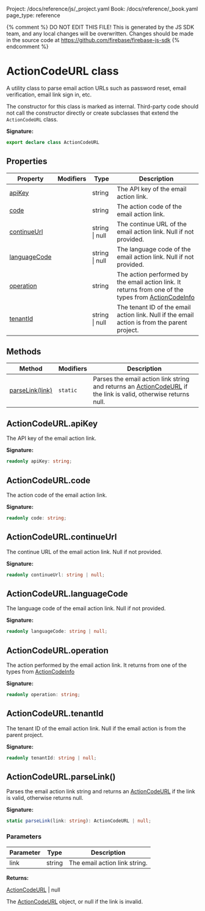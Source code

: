 Project: /docs/reference/js/_project.yaml
Book: /docs/reference/_book.yaml
page_type: reference

{% comment %}
DO NOT EDIT THIS FILE!
This is generated by the JS SDK team, and any local changes will be
overwritten. Changes should be made in the source code at
https://github.com/firebase/firebase-js-sdk
{% endcomment %}

# ActionCodeURL class
A utility class to parse email action URLs such as password reset, email verification, email link sign in, etc.

The constructor for this class is marked as internal. Third-party code should not call the constructor directly or create subclasses that extend the `ActionCodeURL` class.

<b>Signature:</b>

```typescript
export declare class ActionCodeURL 
```

## Properties

|  Property | Modifiers | Type | Description |
|  --- | --- | --- | --- |
|  [apiKey](./auth.actioncodeurl.md#actioncodeurlapikey) |  | string | The API key of the email action link. |
|  [code](./auth.actioncodeurl.md#actioncodeurlcode) |  | string | The action code of the email action link. |
|  [continueUrl](./auth.actioncodeurl.md#actioncodeurlcontinueurl) |  | string \| null | The continue URL of the email action link. Null if not provided. |
|  [languageCode](./auth.actioncodeurl.md#actioncodeurllanguagecode) |  | string \| null | The language code of the email action link. Null if not provided. |
|  [operation](./auth.actioncodeurl.md#actioncodeurloperation) |  | string | The action performed by the email action link. It returns from one of the types from [ActionCodeInfo](./auth.actioncodeinfo.md#actioncodeinfo_interface) |
|  [tenantId](./auth.actioncodeurl.md#actioncodeurltenantid) |  | string \| null | The tenant ID of the email action link. Null if the email action is from the parent project. |

## Methods

|  Method | Modifiers | Description |
|  --- | --- | --- |
|  [parseLink(link)](./auth.actioncodeurl.md#actioncodeurlparselink) | <code>static</code> | Parses the email action link string and returns an [ActionCodeURL](./auth.actioncodeurl.md#actioncodeurl_class) if the link is valid, otherwise returns null. |

## ActionCodeURL.apiKey

The API key of the email action link.

<b>Signature:</b>

```typescript
readonly apiKey: string;
```

## ActionCodeURL.code

The action code of the email action link.

<b>Signature:</b>

```typescript
readonly code: string;
```

## ActionCodeURL.continueUrl

The continue URL of the email action link. Null if not provided.

<b>Signature:</b>

```typescript
readonly continueUrl: string | null;
```

## ActionCodeURL.languageCode

The language code of the email action link. Null if not provided.

<b>Signature:</b>

```typescript
readonly languageCode: string | null;
```

## ActionCodeURL.operation

The action performed by the email action link. It returns from one of the types from [ActionCodeInfo](./auth.actioncodeinfo.md#actioncodeinfo_interface)

<b>Signature:</b>

```typescript
readonly operation: string;
```

## ActionCodeURL.tenantId

The tenant ID of the email action link. Null if the email action is from the parent project.

<b>Signature:</b>

```typescript
readonly tenantId: string | null;
```

## ActionCodeURL.parseLink()

Parses the email action link string and returns an [ActionCodeURL](./auth.actioncodeurl.md#actioncodeurl_class) if the link is valid, otherwise returns null.

<b>Signature:</b>

```typescript
static parseLink(link: string): ActionCodeURL | null;
```

### Parameters

|  Parameter | Type | Description |
|  --- | --- | --- |
|  link | string | The email action link string. |

<b>Returns:</b>

[ActionCodeURL](./auth.actioncodeurl.md#actioncodeurl_class) \| null

The [ActionCodeURL](./auth.actioncodeurl.md#actioncodeurl_class) object, or null if the link is invalid.

